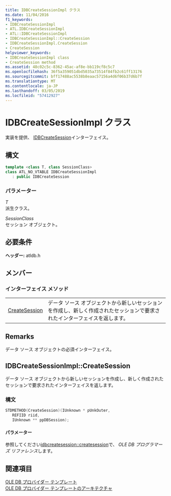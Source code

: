 ```yaml
---
title: IDBCreateSessionImpl クラス
ms.date: 11/04/2016
f1_keywords:
- IDBCreateSessionImpl
- ATL.IDBCreateSessionImpl
- ATL::IDBCreateSessionImpl
- IDBCreateSessionImpl::CreateSession
- IDBCreateSessionImpl.CreateSession
- CreateSession
helpviewer_keywords:
- IDBCreateSessionImpl class
- CreateSession method
ms.assetid: 48c02c5c-8362-45ac-af8e-bb119cf8c5c7
ms.openlocfilehash: 36f5a359051dbd5035a73514f84fb2c61ff13176
ms.sourcegitcommit: bff17488ac5538b8eaac57156a4d6f06b37d6b7f
ms.translationtype: MT
ms.contentlocale: ja-JP
ms.lasthandoff: 03/05/2019
ms.locfileid: "57412927"
---
```

# <a name="idbcreatesessionimpl-class"></a>IDBCreateSessionImpl クラス

実装を提供、 [IDBCreateSession](/previous-versions/windows/desktop/ms724076(v=vs.85))インターフェイス。

## <a name="syntax"></a>構文

```cpp
template <class T, class SessionClass>
class ATL_NO_VTABLE IDBCreateSessionImpl
   : public IDBCreateSession
```

### <a name="parameters"></a>パラメーター

*T*<br/>
派生クラス。

*SessionClass*<br/>
セッション オブジェクト。

## <a name="requirements"></a>必要条件

**ヘッダー:** atldb.h

## <a name="members"></a>メンバー

### <a name="interface-methods"></a>インターフェイス メソッド

|||
|-|-|
|[CreateSession](#createsession)|データ ソース オブジェクトから新しいセッションを作成し、新しく作成されたセッションで要求されたインターフェイスを返します。|

## <a name="remarks"></a>Remarks

データ ソース オブジェクトの必須インターフェイス。

## <a name="createsession"></a> IDBCreateSessionImpl::CreateSession

データ ソース オブジェクトから新しいセッションを作成し、新しく作成されたセッションで要求されたインターフェイスを返します。

### <a name="syntax"></a>構文

```cpp
STDMETHOD(CreateSession)(IUnknown * pUnkOuter,
   REFIID riid,
   IUnknown ** ppDBSession);
```

#### <a name="parameters"></a>パラメーター

参照してください[idbcreatesession::createsession](/previous-versions/windows/desktop/ms714942(v=vs.85))で、 *OLE DB プログラマーズ リファレンス*します。

## <a name="see-also"></a>関連項目

[OLE DB プロバイダー テンプレート](../../data/oledb/ole-db-provider-templates-cpp.md)<br/>
[OLE DB プロバイダー テンプレートのアーキテクチャ](../../data/oledb/ole-db-provider-template-architecture.md)